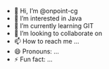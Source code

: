 - 👋 Hi, I’m @onpoint-cg
- 👀 I’m interested in Java
- 🌱 I’m currently learning GIT
- 💞️ I’m looking to collaborate on 
- 📫 How to reach me ...
- 😄 Pronouns: ...
- ⚡ Fun fact: ...

<!---
onpoint-cg/onpoint-cg is a ✨ special ✨ repository because its `README.md` (this file) appears on your GitHub profile.
You can click the Preview link to take a look at your changes.
--->
